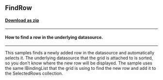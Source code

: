 ## FindRow
#### [Download as zip](https://minhaskamal.github.io/DownGit/#/home?url=https://github.com/GrapeCity/ComponentOne-WinForms-Samples/tree/master/NetFramework\TrueDBGrid\VB\FindRow)
____
#### How to find a row in the underlying datasource.
____
This samples finds a newly added row in the datasource and automatically selects it.  The underlying datasource that the grid is attached to is sorted, so you don't know where the new row will be displayed.  The sample uses the same IBindingList that the grid is using to find the new row and add it to the SelectedRows collection. 